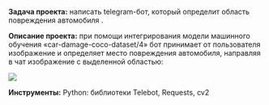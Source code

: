 <p><strong>Задача проекта:</strong>&nbsp;написать telegram-бот, который определит область повреждения автомобиля .</p>
<p><strong>Описание проекта:</strong>&nbsp;при помощи интегрирования модели машинного обучения &laquo;car-damage-coco-dataset/4&raquo; бот принимает от пользователя изображение и определяет место повреждения автомобиля, направляя в чат изображение с выделенной областью:</p>
<p><img src="[car_damage.png]" /></p>
<p><strong>Инструменты:</strong>&nbsp;Python: библиотеки <span>Telebot, Requests, cv2</span></p>
